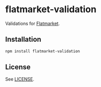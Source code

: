 # flatmarket-validation

Validations for [Flatmarket](/christophercliff/flatmarket).

## Installation

```sh
npm install flatmarket-validation
```

## License

See [LICENSE](/christophercliff/flatmarket/blob/master/LICENSE.md).
